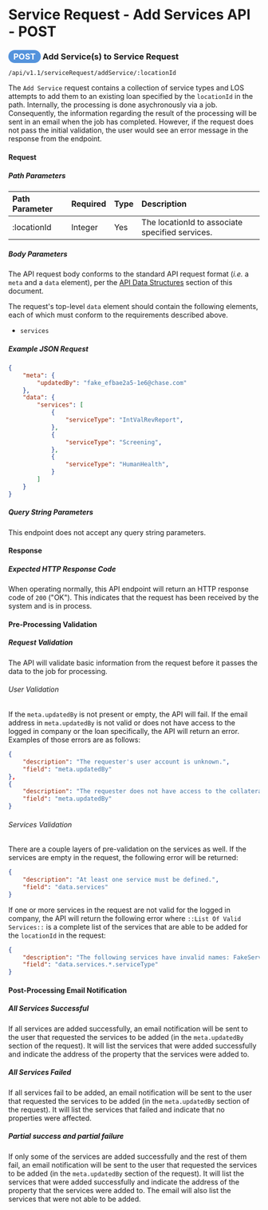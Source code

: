 # Service Request - Add Services API - POST

### <span style="background-color: #5493dc; font-weight: bold; color: #ffffff; padding: 3px 10px; border-radius: 14px;">POST</span> **Add Service(s) to Service Request**

```text
/api/v1.1/serviceRequest/addService/:locationId
```

The `Add Service` request contains a collection of service types and LOS attempts to add them to an existing loan specified by the `locationId` in the path. Internally, the processing is done asychronously via a job. Consequently, the information regarding the result of the processing will be sent in an email when the job has completed. However, if the request does not pass the initial validation, the user would see an error message in the response from the endpoint.

#### Request

##### Path Parameters

| Path Parameter | Required | Type | Description |
| :--- | :--- | :--- | :--- |
| :locationId | Integer | Yes | The locationId to associate specified services. |


##### Body Parameters

The API request body conforms to the standard API request
format (_i.e._ a `meta` and a `data` element), per the
[API Data Structures](../request-response-structure.md)
section of this document.

The request's top-level `data` element should contain the
following elements, each of which must conform to the
requirements described above.

* `services`


##### Example JSON Request

``` json
{
	"meta": {
		"updatedBy": "fake_efbae2a5-1e6@chase.com"
	},
	"data": {
		"services": [
			{
				"serviceType": "IntValRevReport",
			},
			{
				"serviceType": "Screening",
			},
			{
				"serviceType": "HumanHealth",
			}
		]
	}
}
```

##### Query String Parameters

This endpoint does not accept any query string parameters.

#### Response

##### Expected HTTP Response Code

When operating normally, this API endpoint will return
an HTTP response code of `200` ("OK"). This indicates that the request has been received by the system and is in process.

#### Pre-Processing Validation

##### Request Validation

The API will validate basic information from the request before it passes the data to the job for processing.

###### User Validation

If the `meta.updatedBy` is not present or empty, the API will fail. If the email address in `meta.updatedBy` is not valid or does not have access to the logged in company or the loan specifically, the API will return an error. Examples of those errors are as follows:

``` json
{
    "description": "The requester's user account is unknown.",
    "field": "meta.updatedBy"
},
{
    "description": "The requester does not have access to the collateral you want to patch.",
    "field": "meta.updatedBy"
}
```

###### Services Validation

There are a couple layers of pre-validation on the services as well. If the services are empty in the request, the following error will be returned:

``` json
{
    "description": "At least one service must be defined.",
    "field": "data.services"
}
```

If one or more services in the request are not valid for the logged in company, the API will return the following error where `::List Of Valid Services::` is a complete list of the services that are able to be added for the `locationId` in the request:

``` json
{
    "description": "The following services have invalid names: FakeServiceName. They must be a value in the enumeration: [::List Of Valid Services::]",
    "field": "data.services.*.serviceType"
}
```

#### Post-Processing Email Notification

##### All Services Successful

If all services are added successfully, an email notification will be sent to the user that requested the services to be added (in the `meta.updatedBy` section of the request). It will list the services that were added successfully and indicate the address of the property that the services were added to.

##### All Services Failed

If all services fail to be added, an email notification will be sent to the user that requested the services to be added (in the `meta.updatedBy` section of the request). It will list the services that failed and indicate that no properties were affected.

##### Partial success and partial failure

If only some of the services are added successfully and the rest of them fail, an email notification will be sent to the user that requested the services to be added (in the `meta.updatedBy` section of the request). It will list the services that were added successfully and indicate the address of the property that the services were added to. The email will also list the services that were not able to be added.
